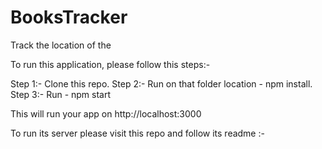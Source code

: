 # BooksTracker
Track the location of the 

To run this application, please follow this steps:-

Step 1:- Clone this repo.
Step 2:- Run on that folder location - npm install.
Step 3:- Run - npm start

This will run your app on http://localhost:3000

To run its server please visit this repo and follow its readme :- 
